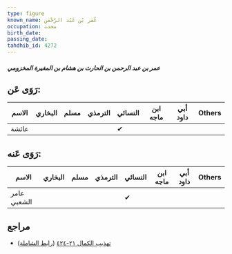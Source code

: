 ```yaml
---
type: figure
known_name: عُمَر بْن عَبْد الرَّحْمَنِ
occupation: محدث
birth_date:
passing_date:
tahdhib_id: 4272
---
```

##### عمر بن عبد الرحمن بن الحارث بن هشام بن المغيرة المخزومي

## رَوَى عَن:
| الاسم | البخاري | مسلم | الترمذي | النسائي | ابن ماجه | أبي داود | Others |
| ----- | ------- | ---- | ------- | ------- | -------- | -------- | ------ |
| عائشة |         |      |         | ✔       |          |          |        |
## رَوَى عَنه:
| الاسم       | البخاري | مسلم | الترمذي | النسائي | ابن ماجه | أبي داود | Others |
| ----------- | ------- | ---- | ------- | ------- | -------- | -------- | ------ |
| عامر الشعبي |         |      |         | ✔       |          |          |        |
## مراجع
- [تهذيب الكمال ٢١-٤٢٤](obsidian://open?vault=Tahdhib-al-Kamal&file=Figures/٤٢٧٢-عمر%20بن%20عبد%20الرحمن%20بن%20الحارث%20بن%20هشام%20بن%20المغيرة%20المخزومي) ([رابط الشاملة](https://shamela.ws/book/3722/11071))